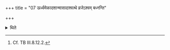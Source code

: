 +++
title = "07 ऊर्ध्वमेकादशान्मासादाश्वत्थे व्रजेऽश्वम् बध्नन्ति"

+++

<details><summary>थिते</summary>

7. After the eleventh month (and during the twelfth month) they (the assistants of the sacrificer) bind the horse in a stall of Aśvatha (-wood).[^1]  

[^1]: Cf. TB III.8.12.2. 
</details>

